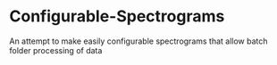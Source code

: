 # Configurable-Spectrograms
An attempt to make easily configurable spectrograms that allow batch folder processing of data
